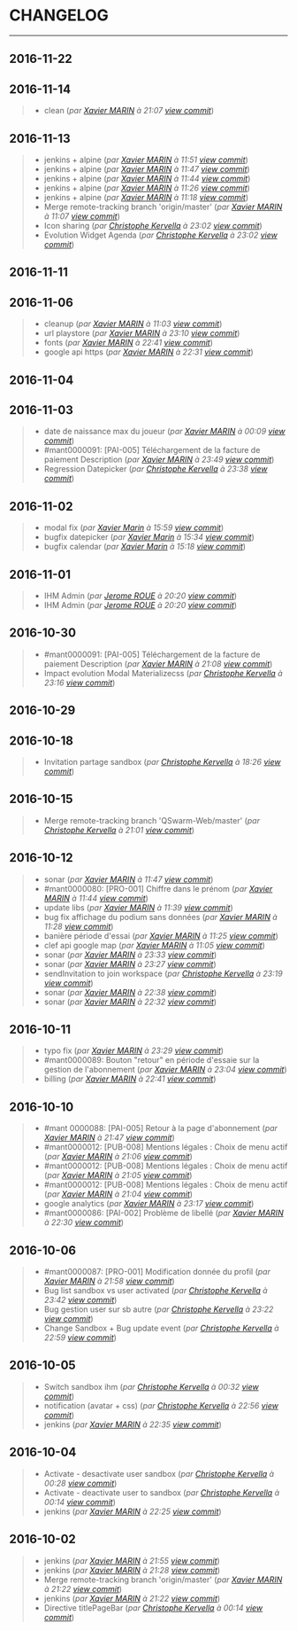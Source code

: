 # CHANGELOG
---

## 2016-11-22

## 2016-11-14
> + clean (*par [Xavier MARIN](marin.xavier@gmail.com) à 21:07 [view commit](https://gitlab.com/qaobee/qaobee-swarn/commit/b58d78a2e6391716e3cc2a98fd1e90c6bc0d8680)*)

## 2016-11-13
> + jenkins + alpine (*par [Xavier MARIN](marin.xavier@gmail.com) à 11:51 [view commit](https://gitlab.com/qaobee/qaobee-swarn/commit/4393088a04c62e7af2bb0075dd3697222d2e41cc)*)
> + jenkins + alpine (*par [Xavier MARIN](marin.xavier@gmail.com) à 11:47 [view commit](https://gitlab.com/qaobee/qaobee-swarn/commit/1315a66e28e399af8494e036e097381b594669a1)*)
> + jenkins + alpine (*par [Xavier MARIN](marin.xavier@gmail.com) à 11:44 [view commit](https://gitlab.com/qaobee/qaobee-swarn/commit/dd96e67f991898b511c63a9cd2b217c89feb17ed)*)
> + jenkins + alpine (*par [Xavier MARIN](marin.xavier@gmail.com) à 11:26 [view commit](https://gitlab.com/qaobee/qaobee-swarn/commit/5d74f96043924ed8697c143f28f8ed3211ae002e)*)
> + jenkins + alpine (*par [Xavier MARIN](marin.xavier@gmail.com) à 11:18 [view commit](https://gitlab.com/qaobee/qaobee-swarn/commit/4999aa209a03fff219170adefae3b09d18b92429)*)
> + Merge remote-tracking branch 'origin/master' (*par [Xavier MARIN](marin.xavier@gmail.com) à 11:07 [view commit](https://gitlab.com/qaobee/qaobee-swarn/commit/1b3a4a1a24328308da489b70c2bb1dfc414bbc43)*)
> + Icon sharing (*par [Christophe Kervella](ch.kervella@gmail.com) à 23:02 [view commit](https://gitlab.com/qaobee/qaobee-swarn/commit/54c2abe4fa34757920bbdef26b510d70243cb09e)*)
> + Evolution Widget Agenda (*par [Christophe Kervella](ch.kervella@gmail.com) à 23:02 [view commit](https://gitlab.com/qaobee/qaobee-swarn/commit/49d6d3e20d15ad35abd08e25a5069d054defebcb)*)

## 2016-11-11

## 2016-11-06
> + cleanup (*par [Xavier MARIN](marin.xavier@gmail.com) à 11:03 [view commit](https://gitlab.com/qaobee/qaobee-swarn/commit/377105f6044cc8d82f5893aafebe1034803b9bf2)*)
> + url playstore (*par [Xavier MARIN](marin.xavier@gmail.com) à 23:10 [view commit](https://gitlab.com/qaobee/qaobee-swarn/commit/1bed17f850b48f950f73768bade3c0b2cd4654b7)*)
> + fonts (*par [Xavier MARIN](marin.xavier@gmail.com) à 22:41 [view commit](https://gitlab.com/qaobee/qaobee-swarn/commit/cbcbb37b59552b163ed53cc081ad5d55db7670b0)*)
> + google api https (*par [Xavier MARIN](marin.xavier@gmail.com) à 22:31 [view commit](https://gitlab.com/qaobee/qaobee-swarn/commit/7b1e27cad9159b5d2d5e302a3f0e91163500456f)*)

## 2016-11-04

## 2016-11-03
> + date de naissance max du joueur (*par [Xavier MARIN](marin.xavier@gmail.com) à 00:09 [view commit](https://gitlab.com/qaobee/qaobee-swarn/commit/e96d7c22bbc281a53915ef97f4c57123d7786461)*)
> + #mant0000091: [PAI-005] Téléchargement de la facture de paiement Description (*par [Xavier MARIN](marin.xavier@gmail.com) à 23:49 [view commit](https://gitlab.com/qaobee/qaobee-swarn/commit/88fc8eda7e79b811935dbfba09106ab88d18f332)*)
> + Regression Datepicker (*par [Christophe Kervella](ch.kervella@gmail.com) à 23:38 [view commit](https://gitlab.com/qaobee/qaobee-swarn/commit/d634736f62abbdded4e50ee3e71050c838936196)*)

## 2016-11-02
> + modal fix (*par [Xavier Marin](marin.xavier@gmail.com) à 15:59 [view commit](https://gitlab.com/qaobee/qaobee-swarn/commit/1cc8b5dc12f93472e6a9803d8972c4baba13a273)*)
> + bugfix datepicker (*par [Xavier Marin](marin.xavier@gmail.com) à 15:34 [view commit](https://gitlab.com/qaobee/qaobee-swarn/commit/5c08a4fa5e0862f52bfb69fc89e06b98756f69ae)*)
> + bugfix calendar (*par [Xavier Marin](marin.xavier@gmail.com) à 15:18 [view commit](https://gitlab.com/qaobee/qaobee-swarn/commit/0106baead13e58f9da2f63b3fb8e4961a6c583fe)*)

## 2016-11-01
> + IHM Admin (*par [Jerome ROUE](jerome.roue@gmail.com) à 20:20 [view commit](https://gitlab.com/qaobee/qaobee-swarn/commit/f4353fa25435de57e333bc04cf352477d7b5ac0d)*)
> + IHM Admin (*par [Jerome ROUE](jerome.roue@gmail.com) à 20:20 [view commit](https://gitlab.com/qaobee/qaobee-swarn/commit/ef9bbe45dd0410455c2437c6791463f98fa47953)*)

## 2016-10-30
> + #mant0000091: [PAI-005] Téléchargement de la facture de paiement Description (*par [Xavier MARIN](marin.xavier@gmail.com) à 21:08 [view commit](https://gitlab.com/qaobee/qaobee-swarn/commit/190b6fb54cc3d510a441c2edb930492c0d62d3ec)*)
> + Impact evolution Modal Materializecss (*par [Christophe Kervella](ch.kervella@gmail.com) à 23:16 [view commit](https://gitlab.com/qaobee/qaobee-swarn/commit/3a49c43a2461249b2ca6210761ebb8c56e5a6998)*)

## 2016-10-29

## 2016-10-18
> + Invitation partage sandbox (*par [Christophe Kervella](ch.kervella@gmail.com) à 18:26 [view commit](https://gitlab.com/qaobee/qaobee-swarn/commit/48f90269be0a415179d518918da663a71f00bf87)*)

## 2016-10-15
> + Merge remote-tracking branch 'QSwarm-Web/master' (*par [Christophe Kervella](ch.kervella@gmail.com) à 21:01 [view commit](https://gitlab.com/qaobee/qaobee-swarn/commit/5da3726ae4225d176daddd6d0abcd8ab5e02a37f)*)

## 2016-10-12
> + sonar (*par [Xavier MARIN](marin.xavier@gmail.com) à 11:47 [view commit](https://gitlab.com/qaobee/qaobee-swarn/commit/ac49d89e982012c2ea54350567d537b87a36759d)*)
> + #mant0000080: [PRO-001] Chiffre dans le prénom (*par [Xavier MARIN](marin.xavier@gmail.com) à 11:44 [view commit](https://gitlab.com/qaobee/qaobee-swarn/commit/6b2fdaf76d67dc9c5e9dd2c7bd52aaecebc8e135)*)
> + update libs (*par [Xavier MARIN](marin.xavier@gmail.com) à 11:39 [view commit](https://gitlab.com/qaobee/qaobee-swarn/commit/ed77acfa7bedbb8a784c250d0d94d08a5490430d)*)
> + bug fix affichage du podium sans données (*par [Xavier MARIN](marin.xavier@gmail.com) à 11:28 [view commit](https://gitlab.com/qaobee/qaobee-swarn/commit/a64f9e7f8822a8a68288b92365c7ad9182282152)*)
> + banière période d'essai (*par [Xavier MARIN](marin.xavier@gmail.com) à 11:25 [view commit](https://gitlab.com/qaobee/qaobee-swarn/commit/39ba87db575fd34b72f3fc84e90829777b04526e)*)
> + clef api google map (*par [Xavier MARIN](marin.xavier@gmail.com) à 11:05 [view commit](https://gitlab.com/qaobee/qaobee-swarn/commit/b111aeb6456a6d58d5422319ec9ddc6ee7e44b51)*)
> + sonar (*par [Xavier MARIN](marin.xavier@gmail.com) à 23:33 [view commit](https://gitlab.com/qaobee/qaobee-swarn/commit/98ce670c540b4f623865591ee5622f6152b8f29e)*)
> + sonar (*par [Xavier MARIN](marin.xavier@gmail.com) à 23:27 [view commit](https://gitlab.com/qaobee/qaobee-swarn/commit/0983e9e6c72da8556fd7ae6d483ba59b410bcf23)*)
> + sendInvitation to join workspace (*par [Christophe Kervella](ch.kervella@gmail.com) à 23:19 [view commit](https://gitlab.com/qaobee/qaobee-swarn/commit/c60a411a67ff184ff47f64bd30aeee58a1b76cbc)*)
> + sonar (*par [Xavier MARIN](marin.xavier@gmail.com) à 22:38 [view commit](https://gitlab.com/qaobee/qaobee-swarn/commit/e9a4ea55d072c524ebc88844664567ff14c6acdb)*)
> + sonar (*par [Xavier MARIN](marin.xavier@gmail.com) à 22:32 [view commit](https://gitlab.com/qaobee/qaobee-swarn/commit/5fc74e6165287ee17c41c8fa58e74d943deb2b68)*)

## 2016-10-11
> + typo fix (*par [Xavier MARIN](marin.xavier@gmail.com) à 23:29 [view commit](https://gitlab.com/qaobee/qaobee-swarn/commit/0743b802dd73df654b81916a3a761702a1d7f313)*)
> + #mant0000089: Bouton "retour" en période d'essaie sur la gestion de l'abonnement (*par [Xavier MARIN](marin.xavier@gmail.com) à 23:04 [view commit](https://gitlab.com/qaobee/qaobee-swarn/commit/42d2ba88cfb3bd7c88356b21cc53e5b005f38400)*)
> + billing (*par [Xavier MARIN](marin.xavier@gmail.com) à 22:41 [view commit](https://gitlab.com/qaobee/qaobee-swarn/commit/c74e45126e354d5ab08d750e79a540a15da4a37d)*)

## 2016-10-10
> + #mant 0000088: [PAI-005] Retour à la page d'abonnement (*par [Xavier MARIN](marin.xavier@gmail.com) à 21:47 [view commit](https://gitlab.com/qaobee/qaobee-swarn/commit/8de15e853bc4cd2be0d39b675fba4d95d0ffecbc)*)
> + #mant0000012: [PUB-008] Mentions légales : Choix de menu actif (*par [Xavier MARIN](marin.xavier@gmail.com) à 21:06 [view commit](https://gitlab.com/qaobee/qaobee-swarn/commit/d1dae081697afe4503728a04c9ae977d04531384)*)
> + #mant0000012: [PUB-008] Mentions légales : Choix de menu actif (*par [Xavier MARIN](marin.xavier@gmail.com) à 21:05 [view commit](https://gitlab.com/qaobee/qaobee-swarn/commit/d1a760f462e427bebbc356268f1409f2af6329f5)*)
> + #mant0000012: [PUB-008] Mentions légales : Choix de menu actif (*par [Xavier MARIN](marin.xavier@gmail.com) à 21:04 [view commit](https://gitlab.com/qaobee/qaobee-swarn/commit/2e879fb4f3566c7fd8e9bbf1b717a6f6cc37237d)*)
> + google analytics (*par [Xavier MARIN](marin.xavier@gmail.com) à 23:17 [view commit](https://gitlab.com/qaobee/qaobee-swarn/commit/6f96aeb142cdd99e922f2cc679ed21cc66f8983e)*)
> + #mant0000086: [PAI-002] Problème de libellé (*par [Xavier MARIN](marin.xavier@gmail.com) à 22:30 [view commit](https://gitlab.com/qaobee/qaobee-swarn/commit/05b738eb76e4e9074ca4f14a6663ea4b3f64be4a)*)

## 2016-10-06
> + #mant0000087: [PRO-001] Modification donnée du profil (*par [Xavier MARIN](marin.xavier@gmail.com) à 21:58 [view commit](https://gitlab.com/qaobee/qaobee-swarn/commit/cbaac9c9af4f0e2f524064672ff388b0663d4eef)*)
> + Bug list sandbox vs user activated (*par [Christophe Kervella](ch.kervella@gmail.com) à 23:42 [view commit](https://gitlab.com/qaobee/qaobee-swarn/commit/9dd66037522c8a7edf7ba55e36b1806375275323)*)
> + Bug gestion user sur sb autre (*par [Christophe Kervella](ch.kervella@gmail.com) à 23:22 [view commit](https://gitlab.com/qaobee/qaobee-swarn/commit/4eeb92ad6e1a368b674ff64b2caf8890353cdbae)*)
> + Change Sandbox + Bug update event (*par [Christophe Kervella](ch.kervella@gmail.com) à 22:59 [view commit](https://gitlab.com/qaobee/qaobee-swarn/commit/1502fed95a8339ba60079dc52159c9a45af6838f)*)

## 2016-10-05
> + Switch sandbox ihm (*par [Christophe Kervella](ch.kervella@gmail.com) à 00:32 [view commit](https://gitlab.com/qaobee/qaobee-swarn/commit/7ce5ccc70043d096d04eeeeb4003098e2a6e7b2f)*)
> + notification (avatar + css) (*par [Christophe Kervella](ch.kervella@gmail.com) à 22:56 [view commit](https://gitlab.com/qaobee/qaobee-swarn/commit/580d5b737d36dc7015170604b801f052cf3be7c5)*)
> + jenkins (*par [Xavier MARIN](marin.xavier@gmail.com) à 22:35 [view commit](https://gitlab.com/qaobee/qaobee-swarn/commit/5dde1d48e842bd4341291da90500034c0b0b6639)*)

## 2016-10-04
> + Activate - desactivate user sandbox (*par [Christophe Kervella](ch.kervella@gmail.com) à 00:28 [view commit](https://gitlab.com/qaobee/qaobee-swarn/commit/7d265eded45d7c1098bbe0189c88eed9c6b5406f)*)
> + Activate - deactivate user to sandbox (*par [Christophe Kervella](ch.kervella@gmail.com) à 00:14 [view commit](https://gitlab.com/qaobee/qaobee-swarn/commit/bfc92dd0ce212e77516f3658ae2201b07d88a95e)*)
> + jenkins (*par [Xavier MARIN](marin.xavier@gmail.com) à 22:25 [view commit](https://gitlab.com/qaobee/qaobee-swarn/commit/0823f5f4655c2721bb7a870ebba29bc582ca2915)*)

## 2016-10-02
> + jenkins (*par [Xavier MARIN](marin.xavier@gmail.com) à 21:55 [view commit](https://gitlab.com/qaobee/qaobee-swarn/commit/ba7af25ce181929e83ef75093f330118cf7c31d3)*)
> + jenkins (*par [Xavier MARIN](marin.xavier@gmail.com) à 21:28 [view commit](https://gitlab.com/qaobee/qaobee-swarn/commit/d2cb735878f82c1d3ce05a9b84452fa178ef8cc5)*)
> + Merge remote-tracking branch 'origin/master' (*par [Xavier MARIN](marin.xavier@gmail.com) à 21:22 [view commit](https://gitlab.com/qaobee/qaobee-swarn/commit/46b74fa5b2a83fdaa24245d5be2d54b7264fa913)*)
> + jenkins (*par [Xavier MARIN](marin.xavier@gmail.com) à 21:22 [view commit](https://gitlab.com/qaobee/qaobee-swarn/commit/e3fada19b84789201a9813ca5313eb4e79ffe80f)*)
> + Directive titlePageBar (*par [Christophe Kervella](ch.kervella@gmail.com) à 00:14 [view commit](https://gitlab.com/qaobee/qaobee-swarn/commit/28ebef83cffd66799e1ad1f2fb1885e1a6d9d943)*)
